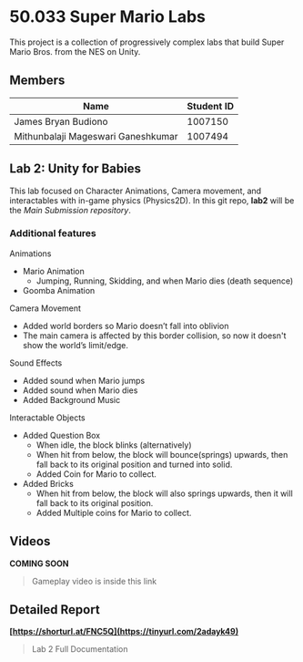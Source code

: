 # 50.033 Super Mario Labs
This project is a collection of progressively complex labs that build Super Mario Bros. from the NES on Unity.

## Members
| Name         | Student ID   |
|--------------|--------------|
| James Bryan Budiono     | 1007150     |
| Mithunbalaji Mageswari Ganeshkumar  | 1007494     |


## Lab 2: Unity for Babies
This lab focused on Character Animations, Camera movement, and interactables with in-game physics (Physics2D).
In this git repo, **lab2** will be the *Main Submission repository*.

### Additional features
Animations
- Mario Animation
  - Jumping, Running, Skidding, and when Mario dies (death sequence)
- Goomba Animation

Camera Movement
- Added world borders so Mario doesn’t fall into oblivion
- The main camera is affected by this border collision,  so now it doesn't show the world’s limit/edge.

Sound Effects
- Added sound when Mario jumps
- Added sound when Mario dies
- Added Background Music

Interactable Objects
- Added Question Box
  - When idle, the block blinks (alternatively)
  - When hit from below, the block will bounce(springs) upwards, then fall back to its original position and turned into solid.
  - Added Coin for Mario to collect.
- Added Bricks
  - When hit from below, the block will also springs upwards, then it will fall back to its original position.
  - Added Multiple coins for Mario to collect.

## Videos
**COMING SOON**
> Gameplay video is inside this link

## Detailed Report
**[https://shorturl.at/FNC5Q](https://tinyurl.com/2adayk49)**
> Lab 2 Full Documentation

